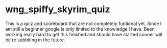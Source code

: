 # wng_spiffy_skyrim_quiz

This is a quiz and scoreboard that are not completely funtional yet. Since I am still a beginner google is only limited to the knowledge I have. Been working really hard to get this finished and should have started sooner will be re subbiting in the future.
